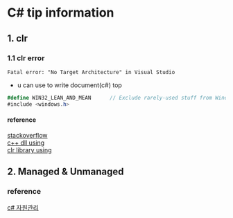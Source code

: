 # C# tip information 

## 1. clr

### 1.1 clr error 

```
Fatal error: "No Target Architecture" in Visual Studio
```
- u can use to write document(c#) top 

```c#
#define WIN32_LEAN_AND_MEAN      // Exclude rarely-used stuff from Windows headers
#include <windows.h>
```

#### reference 
[stackoverflow](https://stackoverflow.com/questions/4845198/fatal-error-no-target-architecture-in-visual-studio)  
[c++ dll using](https://cypsw.tistory.com/entry/C-C-DLL-%EC%9D%84-%EC%82%AC%EC%9A%A9%ED%95%98%EA%B8%B0)  
[clr library using](https://m.blog.naver.com/PostView.naver?isHttpsRedirect=true&blogId=jackylim&logNo=100119927187)  

## 2. Managed & Unmanaged 

### reference 

[c# 자원관리](https://gammabeta.tistory.com/1538)  

